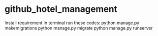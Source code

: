 # github_hotel_management
Install requirement
In terminal run these codes:
python manage.py makemigrations
python manage.py migrate
python manage.py runserver